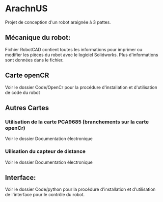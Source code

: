 # ArachnUS
Projet de conception d'un robot araignée à 3 pattes.


## Mécanique du robot:
Fichier RobotCAD contient toutes les informations pour imprimer ou modifier les pièces du robot avec le logiciel Solidworks.
Plus d'informations sont données dans le fichier.

## Carte openCR
Voir le dossier Code/OpenCr pour la procédure d'installation et d'utilisation de code du robot

## Autres Cartes 
### Utilisation de la carte PCA9685 (branchements sur la carte openCr)
Voir le dossier Documentation électronique

### Uilisation du capteur de distance
Voir le dossier Documentation électronique

## Interface:
Voir le dossier Code/python pour la procédure d'installation et d'utilisation de l'interface pour le contrôle du robot.




